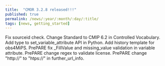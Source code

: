 ```yaml
---
title:  "CMOR 3.2.8 released!!!"
published: true
permalink: /news/:year/:month/:day/:title/
tags: [news, getting_started]
---
```


Fix sourceid check. Change Standard to CMIP 6.2 in Controlled Vocabulary. Add type to set_variable_attribute API in Python. Add history template for obs4MiPS. PrePARE fix _FillValue and missing_value validation in variable attribute. PrePARE change regex to validate license. PrePARE change "http://" to "htps://" in further_url_info.  

